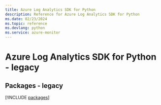 ```yaml
---
title: Azure Log Analytics SDK for Python
description: Reference for Azure Log Analytics SDK for Python
ms.date: 02/23/2024
ms.topic: reference
ms.devlang: python
ms.service: azure-monitor
---
```

# Azure Log Analytics SDK for Python - legacy
## Packages - legacy
[!INCLUDE [packages](log-analytics-index.md)]
